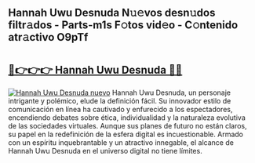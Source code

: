 ## Hannah Uwu Desnuda N𝚞𝚎vos desn𝚞dos filtr𝚊dos - Parts-m1s F𝚘tos vid𝚎o - C𝚘ntenido atr𝚊ctivo O9pTf

# <h2><a href="http://mb5ciga.tromn.icu/?c=Hannah+Uwu+Desnuda">🔗👉👉👉 Hannah Uwu Desnuda 🔗🔗</a></h2>

[![Hannah Uwu Desnuda nuevo](https://i.imgur.com/pEAQMta.gif)](http://mb5ciga.tromn.icu/?c=Hannah+Uwu+Desnuda)
Hannah Uwu Desnuda, un personaje intrigante y polémico, elude la definición fácil. Su innovador estilo de comunicación en línea ha cautivado y enfurecido a los espectadores, encendiendo debates sobre ética, individualidad y la naturaleza evolutiva de las sociedades virtuales. Aunque sus planes de futuro no están claros, su papel en la redefinición de la esfera digital es incuestionable. Armado con un espíritu inquebrantable y un atractivo innegable, el alcance de Hannah Uwu Desnuda en el universo digital no tiene límites.
